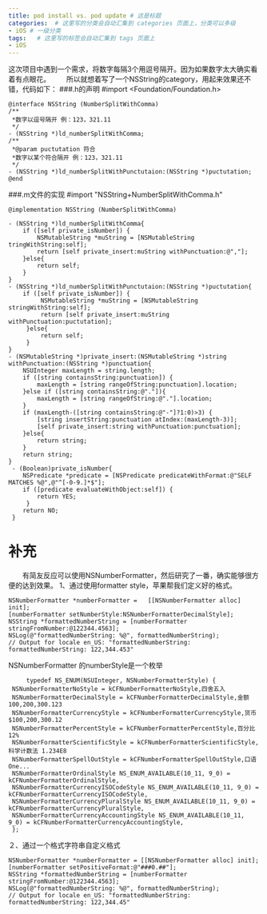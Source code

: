 ```yaml
---
title: pod install vs. pod update # 这是标题
categories:  # 这里写的分类会自动汇集到 categories 页面上，分类可以多级
- iOS # 一级分类
tags:   # 这里写的标签会自动汇集到 tags 页面上
- iOS
---
```

这次项目中遇到一个需求，将数字每隔3个用逗号隔开。因为如果数字太大确实看着有点眼花。
　　所以就想着写了一个NSString的category，用起来效果还不错，代码如下：
###.h的声明
    #import <Foundation/Foundation.h>

    @interface NSString (NumberSplitWithComma)
    /**
     *数字以逗号隔开 例：123，321.11
     */
    - (NSString *)ld_numberSplitWithComma;
    /**
     *@param puctutation 符合
     *数字以某个符合隔开 例：123，321.11
     */
    - (NSString *)ld_numberSplitWithPunctutaion:(NSString *)puctutation;
    @end
###.m文件的实现
    #import "NSString+NumberSplitWithComma.h"

    @implementation NSString (NumberSplitWithComma)

    - (NSString *)ld_numberSplitWithComma{
        if ([self private_isNumber]) {
            NSMutableString *muString = [NSMutableString tringWithString:self];
            return [self private_insert:muString withPunctuation:@","];
        }else{
            return self;
        }
    }
    - (NSString *)ld_numberSplitWithPunctutaion:(NSString *)puctutation{
        if ([self private_isNumber]) {
             NSMutableString *muString = [NSMutableString stringWithString:self];
             return [self private_insert:muString withPunctuation:puctutation];
         }else{
             return self;
         }
    }
    - (NSMutableString *)private_insert:(NSMutableString *)string withPunctuation:(NSString *)punctuation{
        NSUInteger maxLength = string.length;
        if ([string containsString:punctuation]) {
            maxLength = [string rangeOfString:punctuation].location;
        }else if ([string containsString:@"."]){
            maxLength = [string rangeOfString:@"."].location;
        }
        if (maxLength-([string containsString:@"-"]?1:0)>3) {
            [string insertString:punctuation atIndex:(maxLength-3)];
            [self private_insert:string withPunctuation:punctuation];
        }else{
            return string;
        }
        return string;
    }
     - (Boolean)private_isNumber{
        NSPredicate *predicate = [NSPredicate predicateWithFormat:@"SELF MATCHES %@",@"^[-0-9.]*$"];
        if ([predicate evaluateWithObject:self]) {
            return YES;
         }
        return NO;
     }

# 补充
　　有简友反应可以使用NSNumberFormatter，然后研究了一番，确实能够很方便的达到效果。
1、通过使用formatter style，苹果帮我们定义好的格式。

    NSNumberFormatter *numberFormatter =   [[NSNumberFormatter alloc] init];
    [numberFormatter setNumberStyle:NSNumberFormatterDecimalStyle];
    NSString *formattedNumberString = [numberFormatter stringFromNumber:@122344.4563];
    NSLog(@"formattedNumberString: %@", formattedNumberString);
    // Output for locale en_US: "formattedNumberString: formattedNumberString: 122,344.453"
NSNumberFormatter 的numberStyle是一个枚举

         typedef NS_ENUM(NSUInteger, NSNumberFormatterStyle) {
     NSNumberFormatterNoStyle = kCFNumberFormatterNoStyle,四舍五入
     NSNumberFormatterDecimalStyle = kCFNumberFormatterDecimalStyle,金额 100,200,300.123
     NSNumberFormatterCurrencyStyle = kCFNumberFormatterCurrencyStyle,货币 $100,200,300.12
     NSNumberFormatterPercentStyle = kCFNumberFormatterPercentStyle,百分比 12%
     NSNumberFormatterScientificStyle = kCFNumberFormatterScientificStyle,科学计数法 1.234E8
     NSNumberFormatterSpellOutStyle = kCFNumberFormatterSpellOutStyle,口语 One...
     NSNumberFormatterOrdinalStyle NS_ENUM_AVAILABLE(10_11, 9_0) = kCFNumberFormatterOrdinalStyle,
     NSNumberFormatterCurrencyISOCodeStyle NS_ENUM_AVAILABLE(10_11, 9_0) = kCFNumberFormatterCurrencyISOCodeStyle,
     NSNumberFormatterCurrencyPluralStyle NS_ENUM_AVAILABLE(10_11, 9_0) = kCFNumberFormatterCurrencyPluralStyle,
     NSNumberFormatterCurrencyAccountingStyle NS_ENUM_AVAILABLE(10_11, 9_0) = kCFNumberFormatterCurrencyAccountingStyle,
     };
２、通过一个格式字符串自定义格式

    NSNumberFormatter *numberFormatter = [[NSNumberFormatter alloc] init];
    [numberFormatter setPositiveFormat:@"###0.##"];
    NSString *formattedNumberString = [numberFormatter stringFromNumber:@122344.4563];
    NSLog(@"formattedNumberString: %@", formattedNumberString);
    // Output for locale en_US: "formattedNumberString: formattedNumberString: 122,344.45"
